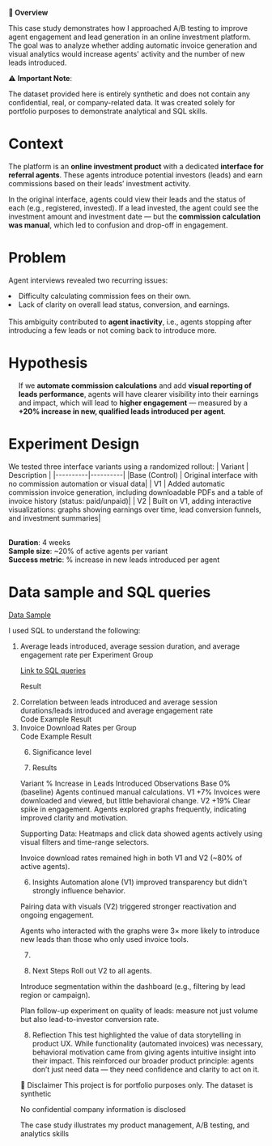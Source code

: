 📌<strong> Overview</strong>

This case study demonstrates how I approached A/B testing to improve agent engagement and lead generation in an online investment platform.
The goal was to analyze whether adding automatic invoice generation and visual analytics would increase agents' activity and the number of new leads introduced.

⚠️ <strong>Important Note</strong>:

The dataset provided here is entirely synthetic and does not contain any confidential, real, or company-related data. It was created solely for portfolio purposes to demonstrate analytical and SQL skills.

# Context

The platform is an <strong>online investment product</strong> with a dedicated <strong>interface for referral agents</strong>. These agents introduce potential investors (leads) and earn commissions based on their leads’ investment activity.
<p>In the original interface, agents could view their leads and the status of each (e.g., registered, invested). If a lead invested, the agent could see the investment amount and investment date — but the <strong>commission calculation was manual</strong>, which led to confusion and drop-off in engagement.

# Problem

Agent interviews revealed two recurring issues:

<li>Difficulty calculating commission fees on their own.</li>
<li>Lack of clarity on overall lead status, conversion, and earnings.</li>
<br>
This ambiguity contributed to <strong>agent inactivity</strong>, i.e., agents stopping after introducing a few leads or not coming back to introduce more.

# Hypothesis

<p style="margin-left:20px;">If we <strong>automate commission calculations</strong> and add <strong>visual reporting of leads performance</strong>, agents will have clearer visibility into their earnings and impact, which will lead to <strong>higher engagement</strong> — measured by a <strong>+20% increase in new, qualified leads introduced per agent</strong>.</p>

# Experiment Design

We tested three interface variants using a randomized rollout:
| Variant | Description | 
|----------|----------|
|Base (Control)   | Original interface with no commission automation or visual data| 
| V1    | Added automatic commission invoice generation, including downloadable PDFs and a table of invoice history (status: paid/unpaid)| 
| V2    | Built on V1, adding interactive visualizations: graphs showing earnings over time, lead conversion funnels, and investment summaries| 

<br>
<strong>Duration</strong>: 4 weeks
<br>
<strong>Sample size</strong>: ~20% of active agents per variant
<br>
<strong>Success metric</strong>: % increase in new leads introduced per agent

# Data sample and SQL queries

<a href="https://docs.google.com/spreadsheets/d/1abXU5Oc9gYd9ISvtK3EyOxtoDPCswqM4a18p5dSIy0A/edit?usp=sharing">Data Sample</a>


I used SQL to understand the following:
<ol type="1">
 <li>Average leads introduced, average session duration, and average engagement rate per Experiment Group </li>

  [Link to SQL queries](https://github.com/OlenaKryvoviaz/Portfolio/blob/main/SQL/AB_test_averages_and_%25_comparing_to_the_base)
  
Result

<li>Correlation between leads introduced and average session durations/leads introduced and average engagement rate</li>
Code Example
Result

<li>Invoice Download Rates per Group</li>
Code Example
Result

6. Significance level

7. Results


Variant
% Increase in Leads Introduced
Observations
Base
0% (baseline)
Agents continued manual calculations.
V1
+7%
Invoices were downloaded and viewed, but little behavioral change.
V2
+19%
Clear spike in engagement. Agents explored graphs frequently, indicating improved clarity and motivation.


Supporting Data:
Heatmaps and click data showed agents actively using visual filters and time-range selectors.


Invoice download rates remained high in both V1 and V2 (~80% of active agents).



6. Insights
Automation alone (V1) improved transparency but didn't strongly influence behavior.


Pairing data with visuals (V2) triggered stronger reactivation and ongoing engagement.


Agents who interacted with the graphs were 3× more likely to introduce new leads than those who only used invoice tools.



7. 

8. Next Steps
Roll out V2 to all agents.


Introduce segmentation within the dashboard (e.g., filtering by lead region or campaign).


Plan follow-up experiment on quality of leads: measure not just volume but also lead-to-investor conversion rate.



8. Reflection
This test highlighted the value of data storytelling in product UX. While functionality (automated invoices) was necessary, behavioral motivation came from giving agents intuitive insight into their impact. This reinforced our broader product principle: agents don’t just need data — they need confidence and clarity to act on it.


📢 Disclaimer
This project is for portfolio purposes only.
The dataset is synthetic


No confidential company information is disclosed


The case study illustrates my product management, A/B testing, and analytics skills


